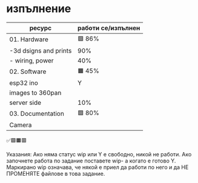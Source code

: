 # изпълнение

| ресурс | работи се/изпълнен |
| - | - |
| 01. Hardware| 🟩 86%|
|-3d dsigns and prints |  90%|
|- wiring, power  |  40%|
| 02. Software | 🟧 45% | 
|esp32 ino| Y |
|images to 360pan|  |
|server side| 10% |  |
| 03. Documentation| 🟩 80%|
|Camera |  |
✅🟩🟧🟥

Указания:
Ако няма статус wip или Y е свободно, никой не работи.
Ако започнете работа по задание поставете wip- а когато е готово Y.
Маркирано wip означава, че някой е приел да работи по него и да НЕ ПРОМЕНЯТЕ файлове в това задание.
